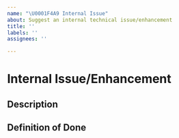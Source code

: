 ```yaml
---
name: "\U0001F4A9 Internal Issue"
about: Suggest an internal technical issue/enhancement
title: ''
labels: ''
assignees: ''

---
```


<!---
How to Report Bugs and Suggest Product & Ecosystem Improvements:
https://www.notion.so/elasticio/How-to-Report-Bugs-and-Suggest-Product-Ecosystem-Improvements-444733fa8bc840e6af0bd67688776576
-->

# Internal Issue/Enhancement

## Description

<!-- Description of the enhancement -->

## Definition of Done

<!-- What you expected to be implemented -->

